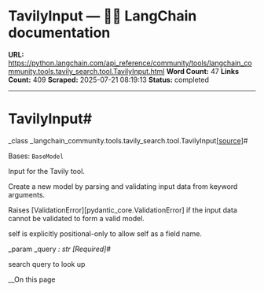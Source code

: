 # TavilyInput — 🦜🔗 LangChain  documentation

**URL:** https://python.langchain.com/api_reference/community/tools/langchain_community.tools.tavily_search.tool.TavilyInput.html
**Word Count:** 47
**Links Count:** 409
**Scraped:** 2025-07-21 08:19:13
**Status:** completed

---

# TavilyInput\#

_class _langchain\_community.tools.tavily\_search.tool.TavilyInput[\[source\]](https://python.langchain.com/api_reference/_modules/langchain_community/tools/tavily_search/tool.html#TavilyInput)\#     

Bases: `BaseModel`

Input for the Tavily tool.

Create a new model by parsing and validating input data from keyword arguments.

Raises \[ValidationError\]\[pydantic\_core.ValidationError\] if the input data cannot be validated to form a valid model.

self is explicitly positional-only to allow self as a field name.

_param _query _: str_ _\[Required\]_\#     

search query to look up

__On this page